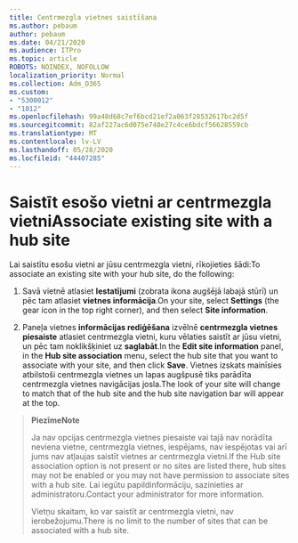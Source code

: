 ```yaml
---
title: Centrmezgla vietnes saistīšana
ms.author: pebaum
author: pebaum
ms.date: 04/21/2020
ms.audience: ITPro
ms.topic: article
ROBOTS: NOINDEX, NOFOLLOW
localization_priority: Normal
ms.collection: Adm_O365
ms.custom:
- "5300012"
- "1012"
ms.openlocfilehash: 99a48d68c7ef6bcd21ef2a063f28532617bc2d5f
ms.sourcegitcommit: 82af227ac6d075e748e27c4ce6bdcf56628559cb
ms.translationtype: MT
ms.contentlocale: lv-LV
ms.lasthandoff: 05/28/2020
ms.locfileid: "44407285"
---
```

# <a name="associate-existing-site-with-a-hub-site"></a><span data-ttu-id="c3140-102">Saistīt esošo vietni ar centrmezgla vietni</span><span class="sxs-lookup"><span data-stu-id="c3140-102">Associate existing site with a hub site</span></span>

<span data-ttu-id="c3140-103">Lai saistītu esošu vietni ar jūsu centrmezgla vietni, rīkojieties šādi:</span><span class="sxs-lookup"><span data-stu-id="c3140-103">To associate an existing site with your hub site, do the following:</span></span>
  
1. <span data-ttu-id="c3140-104">Savā vietnē atlasiet **Iestatījumi** (zobrata ikona augšējā labajā stūrī) un pēc tam atlasiet **vietnes informācija**.</span><span class="sxs-lookup"><span data-stu-id="c3140-104">On your site, select **Settings** (the gear icon in the top right corner), and then select **Site information**.</span></span>

2. <span data-ttu-id="c3140-105">Paneļa vietnes **informācijas rediģēšana** izvēlnē **centrmezgla vietnes piesaiste** atlasiet centrmezgla vietni, kuru vēlaties saistīt ar jūsu vietni, un pēc tam noklikšķiniet uz **saglabāt**.</span><span class="sxs-lookup"><span data-stu-id="c3140-105">In the **Edit site information** panel, in the **Hub site association** menu, select the hub site that you want to associate with your site, and then click **Save**.</span></span> <span data-ttu-id="c3140-106">Vietnes izskats mainīsies atbilstoši centrmezgla vietnes un lapas augšpusē tiks parādīta centrmezgla vietnes navigācijas josla.</span><span class="sxs-lookup"><span data-stu-id="c3140-106">The look of your site will change to match that of the hub site and the hub site navigation bar will appear at the top.</span></span>

><span data-ttu-id="c3140-107">**Piezīme**</span><span class="sxs-lookup"><span data-stu-id="c3140-107">**Note**</span></span>
>
><span data-ttu-id="c3140-108">Ja nav opcijas centrmezgla vietnes piesaiste vai tajā nav norādīta neviena vietne, centrmezgla vietnes, iespējams, nav iespējotas vai arī jums nav atļaujas saistīt vietnes ar centrmezgla vietni.</span><span class="sxs-lookup"><span data-stu-id="c3140-108">If the Hub site association option is not present or no sites are listed there, hub sites may not be enabled or you may not have permission to associate sites with a hub site.</span></span> <span data-ttu-id="c3140-109">Lai iegūtu papildinformāciju, sazinieties ar administratoru.</span><span class="sxs-lookup"><span data-stu-id="c3140-109">Contact your administrator for more information.</span></span>
>
><span data-ttu-id="c3140-110">Vietņu skaitam, ko var saistīt ar centrmezgla vietni, nav ierobežojumu.</span><span class="sxs-lookup"><span data-stu-id="c3140-110">There is no limit to the number of sites that can be associated with a hub site.</span></span>
  